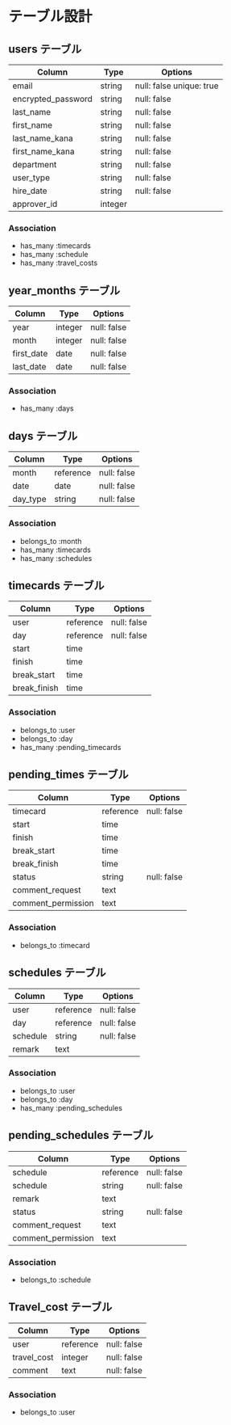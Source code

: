 # テーブル設計

## users テーブル

| Column             | Type    | Options                  |
| ------------------ | ------- | ------------------------ |
| email              | string  | null: false unique: true |
| encrypted_password | string  | null: false              |
| last_name          | string  | null: false              |
| first_name         | string  | null: false              |
| last_name_kana     | string  | null: false              |
| first_name_kana    | string  | null: false              |
| department         | string  | null: false              |
| user_type          | string  | null: false              |
| hire_date          | string  | null: false              |
| approver_id        | integer |                          |

### Association

- has_many :timecards
- has_many :schedule
- has_many :travel_costs

## year_months テーブル

| Column     | Type    | Options     |
| ---------- | ------- | ----------- |
| year       | integer | null: false |
| month      | integer | null: false |
| first_date | date    | null: false |
| last_date  | date    | null: false |

### Association

- has_many :days

## days テーブル

| Column   | Type      | Options     |
| -------- | --------- | ----------- |
| month    | reference | null: false |
| date     | date      | null: false |
| day_type | string    | null: false |

### Association

- belongs_to :month
- has_many :timecards
- has_many :schedules

## timecards テーブル

| Column       | Type      | Options     |
| ------------ | --------- | ----------- |
| user         | reference | null: false |
| day          | reference | null: false |
| start        | time      |             |
| finish       | time      |             |
| break_start  | time      |             |
| break_finish | time      |             |

### Association

- belongs_to :user
- belongs_to :day
- has_many :pending_timecards

## pending_times テーブル

| Column             | Type      | Options     |
| ------------------ | --------- | ----------- |
| timecard           | reference | null: false |
| start              | time      |             |
| finish             | time      |             |
| break_start        | time      |             |
| break_finish       | time      |             |
| status             | string    | null: false |
| comment_request    | text      |             |
| comment_permission | text      |             |

### Association

- belongs_to :timecard

## schedules テーブル

| Column   | Type      | Options     |
| -------- | --------- | ----------- |
| user     | reference | null: false |
| day      | reference | null: false |
| schedule | string    | null: false |
| remark   | text      |             |

### Association

- belongs_to :user
- belongs_to :day
- has_many :pending_schedules

## pending_schedules テーブル

| Column             | Type      | Options     |
| ------------------ | --------- | ----------- |
| schedule           | reference | null: false |
| schedule           | string    | null: false |
| remark             | text      |             |
| status             | string    | null: false |
| comment_request    | text      |             |
| comment_permission | text      |             |

### Association

- belongs_to :schedule

## Travel_cost テーブル

| Column      | Type      | Options     |
| ----------- | --------- | ----------- |
| user        | reference | null: false |
| travel_cost | integer   | null: false |
| comment     | text      | null: false |

### Association

- belongs_to :user
